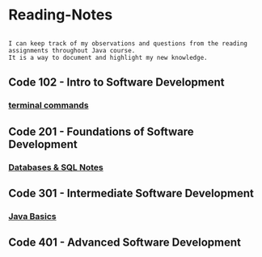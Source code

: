 # Reading-Notes

```

I can keep track of my observations and questions from the reading assignments throughout Java course.
It is a way to document and highlight my new knowledge.

```

## Code 102 - Intro to Software Development

### [terminal commands](terminal.md)

## Code 201 - Foundations of Software Development

### [Databases & SQL Notes](sql-notes.md)

## Code 301 - Intermediate Software Development

### [Java Basics](Java-Basics.md)

## Code 401 - Advanced Software Development
